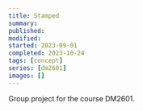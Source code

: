 ```yaml
---
title: Stamped
summary:
published:
modified:
started: 2023-09-01
completed: 2023-10-24
tags: [concept]
series: [dm2601]
images: []
---
```


Group project for the course DM2601.
